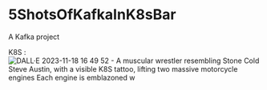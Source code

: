 # 5ShotsOfKafkaInK8sBar
A Kafka project

K8S : 
![DALL·E 2023-11-18 16 49 52 - A muscular wrestler resembling Stone Cold Steve Austin, with a visible K8S tattoo, lifting two massive motorcycle engines  Each engine is emblazoned w](https://github.com/nicolasJJJ/5ShotsOfKafkaInK8sBar/assets/104780543/aa50ace3-3372-49eb-91ad-4d53faaf0d1a)


